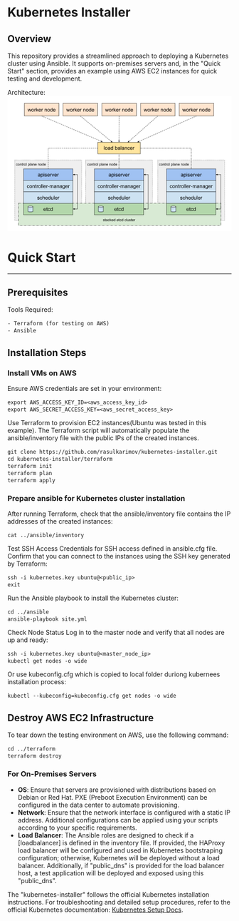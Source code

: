 # Kubernetes Installer

## Overview

This repository provides a streamlined approach to deploying a Kubernetes cluster using Ansible. It supports on-premises servers and, in the "Quick Start" section, provides an example using AWS EC2 instances for quick testing and development. 

Architecture:
![alt text](image.png)

# Quick Start
---

## Prerequisites
Tools Required:
~~~
- Terraform (for testing on AWS)
- Ansible
~~~


## Installation Steps
### Install VMs on AWS
Ensure AWS credentials are set in your environment:
~~~
export AWS_ACCESS_KEY_ID=<aws_access_key_id>
export AWS_SECRET_ACCESS_KEY=<aws_secret_access_key>
~~~

Use Terraform to provision EC2 instances(Ubuntu was tested in this example). The Terraform script will automatically populate the ansible/inventory file with the public IPs of the created instances.
~~~
git clone https://github.com/rasulkarimov/kubernetes-installer.git
cd kubernetes-installer/terraform
terraform init
terraform plan
terraform apply
~~~

### Prepare ansible for Kubernetes cluster installation
After running Terraform, check that the ansible/inventory file contains the IP addresses of the created instances:
~~~
cat ../ansible/inventory
~~~

Test SSH Access
Credentials for SSH access defined in ansible.cfg file. 
Confirm that you can connect to the instances using the SSH key generated by Terraform:
~~~
ssh -i kubernetes.key ubuntu@<public_ip>
exit
~~~

Run the Ansible playbook to install the Kubernetes cluster:
~~~
cd ../ansible
ansible-playbook site.yml
~~~

Check Node Status
Log in to the master node and verify that all nodes are up and ready:
~~~
ssh -i kubernetes.key ubuntu@<master_node_ip>
kubectl get nodes -o wide
~~~

Or use kubeconfig.cfg which is copied to local folder duriong kubernees installation process:
~~~
kubectl --kubeconfig=kubeconfig.cfg get nodes -o wide
~~~


## Destroy AWS EC2 Infrastructure
To tear down the testing environment on AWS, use the following command:
~~~
cd ../terraform
terraform destroy
~~~

### For On-Premises Servers
- **OS**: Ensure that servers are provisioned with distributions based on Debian or Red Hat. PXE (Preboot Execution Environment) can be configured in the data center to automate provisioning.
- **Network**: Ensure that the network interface is configured with a static IP address. Additional configurations can be applied using your scripts according to your specific requirements.
- **Load Balancer**: The Ansible roles are designed to check if a [loadbalancer] is defined in the inventory file. If provided, the HAProxy load balancer will be configured and used in Kubernetes bootstraping configuration; otherwise, Kubernetes will be deployed without a load balancer. Additionally, if "public_dns" is provided for the load balancer host, a test application will be deployed and exposed using this "public_dns".

The "kubernetes-installer" follows the official Kubernetes installation instructions. For troubleshooting and detailed setup procedures, refer to the official Kubernetes documentation: [Kubernetes Setup Docs](https://kubernetes.io/docs/setup/production-environment/tools/kubeadm/create-cluster-kubeadm/).